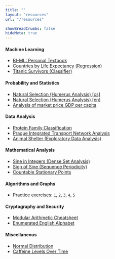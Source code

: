 ```yaml
---
title: ""
layout: "resources"
url: "/resources"

showBreadCrumbs: false
hideMeta: true
---
```


#### Machine Learning

* [BI-ML: Personal Textbook](/resources/ml/textbook/ml-textbook.pdf)
* [Countries by Life Expectancy (Regression)](/resources/ml/projects/life_expectancy.html)
* [Titanic Survivors (Classifier)](/resources/ml/projects/titanic.html)

#### Probability and Statistics

* [Natural Selection (Humerus Analysis) [cs]](/resources/pst/analysis.html)
* [Natural Selection (Humerus Analysis) [en]](/resources/pst/analysis-en.html)
* [Analysis of market price GDP per capita](/resources/prs/eurostats-gdp.html)

#### Data Analysis

* [Protein Family Classification](/resources/viz/pfam-classification.html)
* [Prague Integrated Transport Network Analysis](/resources/viz/pid-network-analysis.html)
* [Animal Shelter (Exploratory Data Analysis)](/resources/viz/animal-shelter-eda.html)

#### Mathematical Analysis

* [Sine in Integers (Dense Set Analysis)](/resources/ma/sin-everywhere-dense/dense-sin.pdf)
* [Sign of Sine (Sequence Periodicity)](/resources/ma/sgn-sin-int-periodicity/sgn-sin.pdf)
* [Countable Stationary Points](/resources/ma/inf-saddles/inf-saddles.pdf)

#### Algorithms and Graphs

* Practice exercises:
[`1`](/resources/ag/ag01.pdf),
[`2`](/resources/ag/ag02.pdf),
[`3`](/resources/ag/ag03.pdf),
[`4`](/resources/ag/ag04.pdf),
[`5`](/resources/ag/ag05.pdf)

#### Cryptography and Security

* [Modular Arithmetic Cheatsheet](/resources/kab/kab-cheatsheet.pdf)
* [Enumerated English Alphabet](/resources/kab/alphabet.png)

#### Miscellaneous

* [Normal Distribution](/resources/pst/norm.html)
* [Caffeine Levels Over Time](/resources/misc/caffeine_levels.html)
